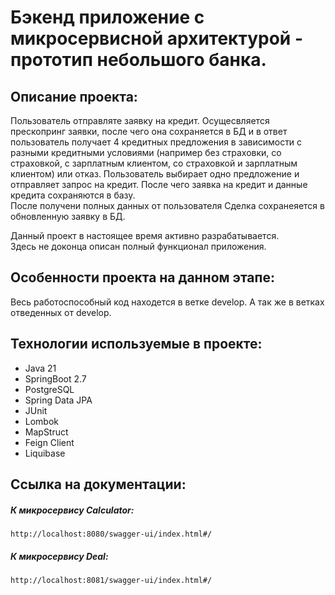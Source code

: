 # Бэкенд приложение с микросервисной архитектурой - прототип небольшого банка.

## Описание проекта:
Пользователь отправляте заявку на кредит. Осущесвляется прескопринг заявки, после
чего она сохраняется в БД и в ответ пользователь получает 4 кредитных предложения в зависимости
с разными кредитными условиями (например без страховки, со страховкой, с зарплатным клиентом, 
со страховкой и зарплатным клиентом) или отказ. Пользователь выбирает одно предложение и отправляет запрос на кредит.
После чего заявка на кредит и данные кредита сохраняются в базу.  
После получени полных данных от пользователя Сделка сохранеяется в обновленную заявку в БД.

Данный проект в настоящее время активно разрабатывается.   
Здесь не доконца описан полный функционал приложения.

## Особенности проекта на данном этапе:
Весь работоспособный код находется в ветке develop. А так же в ветках отведенных от develop.

## Технологии  используемые в проекте:

- Java 21
- SpringBoot 2.7
- PostgreSQL
- Spring Data JPA
- JUnit
- Lombok
- MapStruct
- Feign Client
- Liquibase

## Ссылка на документации:

##### К микросервису Calculator:
```http://localhost:8080/swagger-ui/index.html#/```

##### К микросервису Deal:
```http://localhost:8081/swagger-ui/index.html#/```